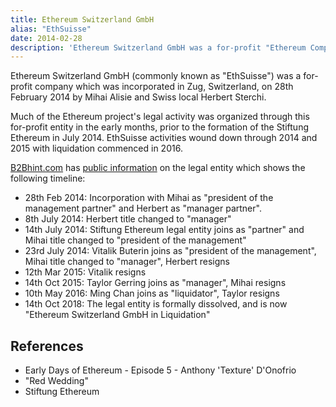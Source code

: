 ```yaml
---
title: Ethereum Switzerland GmbH
alias: "EthSuisse"
date: 2014-02-28
description: 'Ethereum Switzerland GmbH was a for-profit "Ethereum Company" which was incorporated in Zug in February 2014'
---
```


Ethereum Switzerland GmbH (commonly known as "EthSuisse") was a for-profit company which was incorporated in Zug, Switzerland, on 28th February 2014 by Mihai Alisie and Swiss local Herbert Sterchi.

Much of the Ethereum project's legal activity was organized through this for-profit entity in the early months, prior to the formation of the Stiftung Ethereum in July 2014.  EthSuisse activities wound down through 2014 and 2015 with liquidation commenced in 2016.

[B2Bhint.com](https://b2bhint.com) has [public information](https://b2bhint.com/en/company/ch/ethereum-switzerland-gmbh-in-liquidation--CHE-349.816.493) on the legal entity which shows the following timeline:

* 28th Feb 2014: Incorporation with Mihai as "president of the management partner" and Herbert as "manager partner".
* 8th July 2014: Herbert title changed to "manager"
* 14th July 2014: Stiftung Ethereum legal entity joins as "partner" and Mihai title changed to "president of the management"
* 23rd July 2014: Vitalik Buterin joins as "president of the management", Mihai title changed to "manager", Herbert resigns
* 12th Mar 2015: Vitalik resigns
* 14th Oct 2015: Taylor Gerring joins as "manager", Mihai resigns
* 10th May 2016: Ming Chan joins as "liquidator", Taylor resigns
* 14th Oct 2018: The legal entity is formally dissolved, and is now "Ethereum Switzerland GmbH in Liquidation"

## References

- Early Days of Ethereum - Episode 5 - Anthony 'Texture' D'Onofrio
- "Red Wedding"
- Stiftung Ethereum
